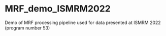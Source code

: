 # MRF_demo_ISMRM2022
Demo of MRF processing pipeline used for data presented at ISMRM 2022 (program number 53)
